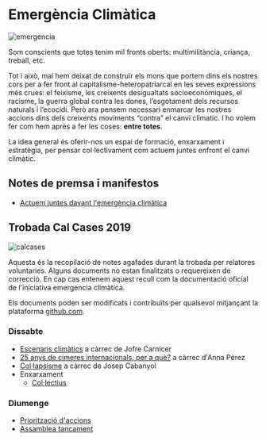 # Emergència Climàtica

![emergencia](https://raw.githubusercontent.com/d3vnil/emergenciaclima/master/imatges/alarma_clima.jpg)

Som conscients que totes tenim mil fronts oberts: multimilitància, criança, treball, etc.
 
Tot i això, mai hem deixat de construïr els mons que portem dins els nostres cors per a fer front al capitalisme-heteropatriarcal en les seves expressions més crues: el feixisme, les creixents desigualtats socioeconòmiques, el racisme, la guerra global contra les dones, l’esgotament dels recursos naturals i l’ecocidi. Però ara pensem necessari enmarcar les nostres accions dins dels creixents moviments “contra” el canvi climatic. I ho volem fer com hem après a fer les coses: **entre totes**.

La idea general és oferir-nos un espai de formació, enxarxament i estratègia, per pensar col·lectivament com actuem juntes enfront el canvi climàtic.

## Notes de premsa i manifestos

+ [Actuem juntes davant l'emergència climàtica](/pagines/manifest1.md)


## Trobada Cal Cases 2019

![calcases](https://raw.githubusercontent.com/d3vnil/emergenciaclima/master/imatges/calcases.png)

Aquesta és la recopilació de notes agafades durant la trobada per relatores voluntaries. Alguns documents no estan finalitzats o requereixen de correcció. En cap cas entenem aquest recull com la documentació oficial de l'iniciativa emergencia climàtica.

Els documents poden ser modificats i contribuïts per qualsevol mitjançant la plataforma [github.com](http://github.com).

### Dissabte

+ [Escenaris climàtics](/pagines/escenaris.md) a càrrec de Jofre Carnicer
+ [25 anys de cimeres internacionals, per a què?](/pagines/cimeres.md) a càrrec d'Anna Pérez
+ [Col·lapsisme](/pagines/collapsisme.md) a càrrec de Josep Cabanyol
+ Enxarxament
    + [Col·lectius](/pagines/collectius.md)

### Diumenge

+ [Priorització d'accions](/pagines/accions.md)
+ [Assamblea tancament](/pagines/assamblea.md)

